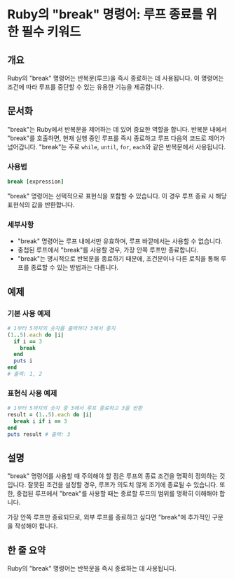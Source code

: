 <!--
Meta Description: # Ruby의 "break" 명령어: 루프 종료를 위한 필수 키워드 ## 개요 Ruby의 "break" 명령어는 반복문(루프)을 즉시 종료하는 데 사용됩니다. 이 명령어는 조건에 따라 루프를 중단할 수 있는 유용한 기능을 제공합니다. ## 문서화 "break"는 Rub...
Meta Keywords: break, 명령어는, 루프를, 사용할, ruby의
-->

# Ruby의 "break" 명령어: 루프 종료를 위한 필수 키워드

## 개요
Ruby의 "break" 명령어는 반복문(루프)을 즉시 종료하는 데 사용됩니다. 이 명령어는 조건에 따라 루프를 중단할 수 있는 유용한 기능을 제공합니다.

## 문서화
"break"는 Ruby에서 반복문을 제어하는 데 있어 중요한 역할을 합니다. 반복문 내에서 "break"를 호출하면, 현재 실행 중인 루프를 즉시 종료하고 루프 다음의 코드로 제어가 넘어갑니다. "break"는 주로 `while`, `until`, `for`, `each`와 같은 반복문에서 사용됩니다.

### 사용법
```ruby
break [expression]
```
"break" 명령어는 선택적으로 표현식을 포함할 수 있습니다. 이 경우 루프 종료 시 해당 표현식의 값을 반환합니다.

### 세부사항
- "break" 명령어는 루프 내에서만 유효하며, 루프 바깥에서는 사용할 수 없습니다.
- 중첩된 루프에서 "break"를 사용할 경우, 가장 안쪽 루프만 종료합니다.
- "break"는 명시적으로 반복문을 종료하기 때문에, 조건문이나 다른 로직을 통해 루프를 종료할 수 있는 방법과는 다릅니다.

## 예제
### 기본 사용 예제
```ruby
# 1부터 5까지의 숫자를 출력하다 3에서 중지
(1..5).each do |i|
  if i == 3
    break
  end
  puts i
end
# 출력: 1, 2
```

### 표현식 사용 예제
```ruby
# 1부터 5까지의 숫자 중 3에서 루프 종료하고 3을 반환
result = (1..5).each do |i|
  break i if i == 3
end
puts result # 출력: 3
```

## 설명
"break" 명령어를 사용할 때 주의해야 할 점은 루프의 종료 조건을 명확히 정의하는 것입니다. 잘못된 조건을 설정할 경우, 루프가 의도치 않게 조기에 종료될 수 있습니다. 또한, 중첩된 루프에서 "break"를 사용할 때는 종료할 루프의 범위를 명확히 이해해야 합니다. 

가장 안쪽 루프만 종료되므로, 외부 루프를 종료하고 싶다면 "break"에 추가적인 구문을 작성해야 합니다.

## 한 줄 요약
Ruby의 "break" 명령어는 반복문을 즉시 종료하는 데 사용됩니다.